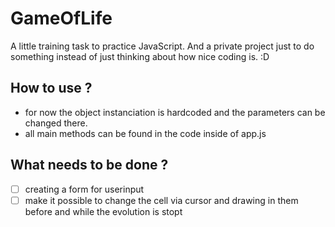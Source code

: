 # GameOfLife
A little training task to practice JavaScript.
And a private project just to do something instead of just thinking about how nice coding is. :D

## How to use ? 
- for now the object instanciation is hardcoded and the parameters can be changed there.
- all main methods can be found in the code inside of app.js

## What needs to be done ?
- [ ] creating a form for userinput
- [ ] make it possible to change the cell via cursor and drawing in them before and while the evolution is stopt
